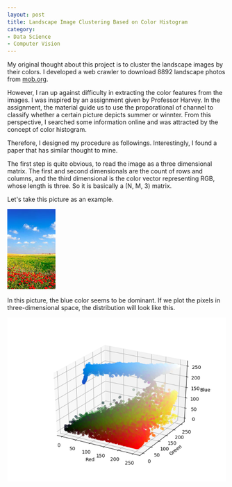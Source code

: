 ```yaml
---
layout: post
title: Landscape Image Clustering Based on Color Histogram
category:
- Data Science
- Computer Vision
---
```


My original thought about this project is to cluster the landscape images by their colors. I developed a web crawler to download 8892 landscape photos from [mob.org](https://wallpaper.mob.org/gallery/tag=landscape/).

However, I ran up against difficulty in extracting the color features from the images. I was inspired by an assignment given by Professor Harvey. In the assignment, the material guide us to use the proporational of channel to classify whether a certain picture depicts summer or winnter. From this perspective, I searched some information online and was attracted by the concept of color histogram.

Therefore, I designed my procedure as followings. Interestingly, I found a paper that has similar thought to mine.

The first step is quite obvious, to read the image as a three dimensional matrix. The first and second dimensionals are the count of rows and columns, and the third dimensional is the color vector representing RGB, whose length is three. So it is basically a (N, M, 3) matrix.

Let's take this picture as an example.

![sample](https://github.com/YanjieHe/YanjieHe.github.io/blob/master/_posts/2018-09-16-Landscape-Image-Clustering-Based-On-Color-Histogram-figures/sample.jpg)

In this picture, the blue color seems to be dominant. If we plot the pixels in three-dimensional space, the distribution will look like this.

![sample color scatter](https://github.com/YanjieHe/YanjieHe.github.io/blob/master/_posts/2018-09-16-Landscape-Image-Clustering-Based-On-Color-Histogram-figures/sample_color_scatter.png)
